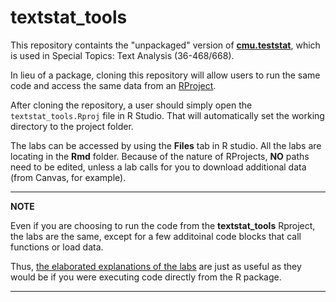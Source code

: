 # textstat_tools

This repository containts the "unpackaged" version of **[cmu.teststat](https://cmu-textstat-docs.readthedocs.io/en/latest/)**, which is used in Special Topics: Text Analysis (36-468/668).

In lieu of a package, cloning this repository will allow users to run the same code and access the same[]() data from an [RProject](https://www.upgrad.com/blog/rstudio-projects-for-beginners/).

After cloning the repository, a user should simply open the `textstat_tools.Rproj` file in R Studio. That will automatically set the working directory to the project folder.

The labs can be accessed by using the **Files** tab in R studio. All the labs are locating in the **Rmd** folder. Because of the nature of RProjects, **NO** paths need to be edited, unless a lab calls for you to download additional data (from Canvas, for example).

---
**NOTE**

Even if you are choosing to run the code from the **textstat_tools** Rproject, the labs are the same, except for a few additoinal code blocks that call functions or load data.

Thus, [the elaborated explanations of the labs](https://cmu-textstat-docs.readthedocs.io/en/latest/labs/lab_overview.html) are just as useful as they would be if you were executing code directly from the R package.

---

